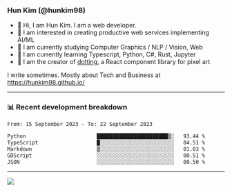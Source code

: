 ### Hun Kim (@hunkim98)

- 👋 Hi, I am Hun Kim. I am a web developer. 
- 🤔 I am interested in creating productive web services implementing AI/ML
- 🔭 I am currently studying Computer Graphics / NLP / Vision, Web 
- 🌱 I am currently learning Typescript, Python, C#, Rust, Jupyter
- 🎨 I am the creator of [dotting](hunkim98.github.io/dotting), a React component library for pixel art

I write sometimes. Mostly about Tech and Business at https://hunkim98.github.io/

---
### 📊 Recent development breakdown
<!--START_SECTION:waka-->

```txt
From: 15 September 2023 - To: 22 September 2023

Python                       ███████████████████████▒░   93.44 %
TypeScript                   █░░░░░░░░░░░░░░░░░░░░░░░░   04.51 %
Markdown                     ▒░░░░░░░░░░░░░░░░░░░░░░░░   01.03 %
GDScript                     ░░░░░░░░░░░░░░░░░░░░░░░░░   00.51 %
JSON                         ░░░░░░░░░░░░░░░░░░░░░░░░░   00.50 %
```

<!--END_SECTION:waka-->
---

<!-- <div align='center'> -->
  <img align="center" src="https://github-readme-stats.vercel.app/api?username=hunkim98&theme=dark&show_icons=true"/>
<!-- </div> -->
<!--
**hunkim98/hunkim98** is a ✨ _special_ ✨ repository because its `README.md` (this file) appears on your GitHub profile.

Here are some ideas to get you started:

- 🔭 I’m currently working on ...
- 🌱 I’m currently learning ...
- 👯 I’m looking to collaborate on ...
- 🤔 I’m looking for help with ...
- 💬 Ask me about ...
- 📫 How to reach me: ...
- 😄 Pronouns: ...
- ⚡ Fun fact: ...
-->
